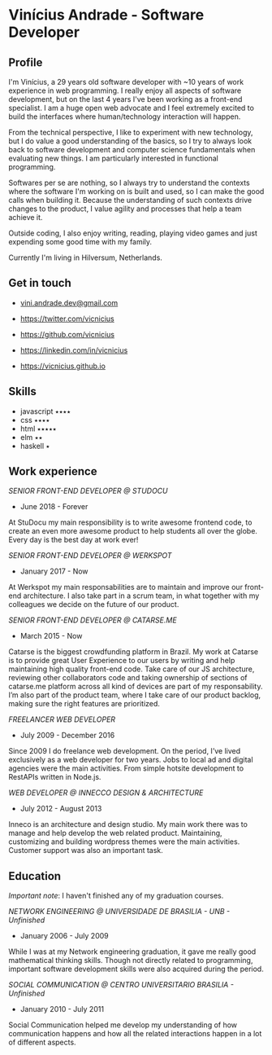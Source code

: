 # Vinícius Andrade - Software Developer

## Profile

I'm Vinícius, a 29 years old software developer with ~10 years of work experience in web programming. I really enjoy all aspects of software development, but on the last 4 years I've been working as a front-end specialist. I am a huge open web advocate and I feel extremely excited to build the interfaces where human/technology interaction will happen. 

From the technical perspective, I like to experiment with new technology, but I do value a good understanding of the basics, so I try to always look back to software development and computer science fundamentals when evaluating new things. I am particularly interested in functional programming.

Softwares per se are nothing, so I always try to understand the contexts where the software I'm working on is built and used, so I can make the good calls when building it. Because the understanding of such contexts drive changes to the product, I value agility and processes that help a team achieve it.  

Outside coding, I also enjoy writing, reading, playing video games and just expending some good time with my family. 

Currently I'm living in Hilversum, Netherlands. 

## Get in touch

- vini.andrade.dev@gmail.com

- https://twitter.com/vicnicius
- https://github.com/vicnicius
- https://linkedin.com/in/vicnicius
- https://vicnicius.github.io

## Skills

- javascript ٭٭٭٭
- css        ٭٭٭٭
- html       ٭٭٭٭٭
- elm        ٭٭
- haskell    ٭

## Work experience

*SENIOR FRONT-END DEVELOPER @ STUDOCU*
- June 2018 - Forever

At StuDocu my main responsibility is to write awesome frontend code, to create an even more awesome product to help students all over the globe. Every day is the best day at work ever! 

*SENIOR FRONT-END DEVELOPER @ WERKSPOT*

- January 2017 - Now

At Werkspot my main responsabilities are to maintain and improve our front-end architecture. I also take part in a scrum team, in what together with my colleagues we decide on the future of our product.

*SENIOR FRONT-END DEVELOPER @ CATARSE.ME*

- March 2015 - Now

Catarse is the biggest crowdfunding platform in Brazil. My work at Catarse is to provide great User Experience to our users by writing and help maintaining high quality front-end code. Take care of our JS architecture, reviewing other collaborators code and taking ownership of sections of catarse.me platform across all kind of devices are part of my responsability. I’m also part of the product team, where I take care of our product backlog, making sure the right features are prioritized.

*FREELANCER WEB DEVELOPER*

- July 2009 - December 2016

Since 2009 I do freelance web development. On the period, I’ve lived exclusively as a web developer for two years. Jobs to local ad and digital agencies were the main activities. From simple hotsite development to RestAPIs written in Node.js.

*WEB DEVELOPER @ INNECCO DESIGN & ARCHITECTURE*

- July 2012 - August 2013

Inneco is an architecture and design studio. My main work there was to manage and help develop the web related product. Maintaining, customizing and building wordpress themes were the main activities. Customer support was also an important task.

## Education

*Important note*: I haven't finished any of my graduation courses.

*NETWORK ENGINEERING @ UNIVERSIDADE DE BRASILIA - UNB - Unfinished*

- January 2006 - July 2009

While I was at my Network engineering graduation, it gave me really good mathematical thinking skills. Though not directly related to programming, important software development skills were also acquired during the period.

*SOCIAL COMMUNICATION @ CENTRO UNIVERSITARIO BRASILIA - Unfinished*

- January 2010 - July 2011

Social Communication helped me develop my understanding of how communication happens and how all the related interactions happen in a lot of different aspects.
